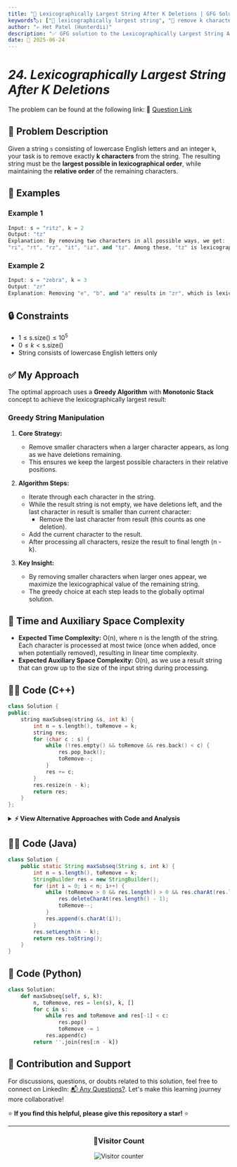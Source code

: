 ```yaml
---
title: "🦁 Lexicographically Largest String After K Deletions | GFG Solution 🔍"
keywords🏷️: ["🦁 lexicographically largest string", "🧹 remove k characters", "🧠 greedy approach", "📘 GFG", "📚 string problems", "🛠️ monotonic stack"]
author: "✍️ Het Patel (Hunterdii)"
description: "✅ GFG solution to the Lexicographically Largest String After K Deletions problem: remove exactly k characters to get the largest possible string using greedy approach. 🚀"
date: 📅 2025-06-24
---
```


# *24. Lexicographically Largest String After K Deletions*

The problem can be found at the following link: 🔗 [Question Link](https://www.geeksforgeeks.org/problems/lexicographically-largest-string-after-deleting-k-characters/1)

## **🧩 Problem Description**

Given a string `s` consisting of lowercase English letters and an integer `k`, your task is to remove exactly **k characters** from the string. The resulting string must be the **largest possible in lexicographical order**, while maintaining the **relative order** of the remaining characters.

## **📘 Examples**

### Example 1

```cpp
Input: s = "ritz", k = 2
Output: "tz"
Explanation: By removing two characters in all possible ways, we get: 
"ri", "rt", "rz", "it", "iz", and "tz". Among these, "tz" is lexicographically largest.
```

### Example 2

```cpp
Input: s = "zebra", k = 3
Output: "zr"
Explanation: Removing "e", "b", and "a" results in "zr", which is lexicographically largest.
```

## **🔒 Constraints**

* $1 \le \text{s.size()} \le 10^5$
* $0 \le k < \text{s.size()}$
* String consists of lowercase English letters only

## **✅ My Approach**

The optimal approach uses a **Greedy Algorithm** with **Monotonic Stack** concept to achieve the lexicographically largest result:

### **Greedy String Manipulation**

1. **Core Strategy:**
   * Remove smaller characters when a larger character appears, as long as we have deletions remaining.
   * This ensures we keep the largest possible characters in their relative positions.

2. **Algorithm Steps:**
   * Iterate through each character in the string.
   * While the result string is not empty, we have deletions left, and the last character in result is smaller than current character:
     - Remove the last character from result (this counts as one deletion).
   * Add the current character to the result.
   * After processing all characters, resize the result to final length (n - k).

3. **Key Insight:**
   * By removing smaller characters when larger ones appear, we maximize the lexicographical value of the remaining string.
   * The greedy choice at each step leads to the globally optimal solution.

## 📝 Time and Auxiliary Space Complexity

* **Expected Time Complexity:** O(n), where n is the length of the string. Each character is processed at most twice (once when added, once when potentially removed), resulting in linear time complexity.
* **Expected Auxiliary Space Complexity:** O(n), as we use a result string that can grow up to the size of the input string during processing.

## **🧑‍💻 Code (C++)**

```cpp
class Solution {
public:
    string maxSubseq(string &s, int k) {
        int n = s.length(), toRemove = k;
        string res;
        for (char c : s) {
            while (!res.empty() && toRemove && res.back() < c) {
                res.pop_back();
                toRemove--;
            }
            res += c;
        }
        res.resize(n - k);
        return res;
    }
};
```

<details>
<summary><b>⚡ View Alternative Approaches with Code and Analysis</b></summary>

## 📊 **2️⃣ Greedy Selection Approach**

### 💡 Algorithm Steps:

1. Let `len = n - k` (final result length).
2. For each position `i` in the result (0 ≤ i < len), scan `s[start…k+i]` to pick the maximal character.
3. Append the maximal character to result, set `start` to its index + 1, and continue.
4. This ensures we always pick the largest possible character for each position while maintaining enough characters for remaining positions.

```cpp
class Solution {
public:
    string maxSubseq(string &s, int k) {
        int n = s.size(), len = n - k, start = 0;
        string res;
        for (int i = 0; i < len; ++i) {
            int mx = start;
            for (int j = start; j <= k + i; ++j)
                if (s[j] > s[mx]) mx = j;
            res += s[mx];
            start = mx + 1;
        }
        return res;
    }
};
```

### 📝 **Complexity Analysis:**

* **Time:** ⏱️ O(n·(n−k)) worst-case (O(n²))
* **Auxiliary Space:** 💾 O(1) - Only uses constant extra space

### ✅ **Why This Approach?**

* Simple "pick-max-in-window" logic that's easy to understand.
* No auxiliary data structures needed.
* Direct greedy selection without stack operations.

## 📊 **3️⃣ Stack-Based Monotonic Approach**

### 💡 Algorithm Steps:

1. Use a stack to maintain decreasing order of characters.
2. Pop smaller characters when a larger character is found and removals are available.
3. Handle remaining removals at the end by popping from stack.
4. Reconstruct result from stack (requires reversal).

```cpp
class Solution {
public:
    string maxSubseq(string &s, int k) {
        stack<char> st;
        int toRemove = k;
        for (char c : s) {
            while (!st.empty() && toRemove && st.top() < c) {
                st.pop();
                toRemove--;
            }
            st.push(c);
        }
        while (toRemove--) st.pop();
        string res;
        while (!st.empty()) res = st.top() + res, st.pop();
        return res;
    }
};
```

### 📝 **Complexity Analysis:**

* **Time:** ⏱️ O(n)
* **Auxiliary Space:** 💾 O(n) - For stack storage

### ✅ **Why This Approach?**

* Clear stack-based implementation for monotonic sequence.
* Easier to visualize the greedy removal process.
* Classic data structure approach for such problems.

## 📊 **4️⃣ Deque-Based Sliding Window**

### 💡 Algorithm Steps:

1. Use deque to maintain potential candidates with flexible operations.
2. Remove smaller elements from back when larger element arrives.
3. Maintain size constraint throughout the process.
4. Extract final result from front of deque.

```cpp
class Solution {
public:
    string maxSubseq(string &s, int k) {
        deque<char> dq;
        int toRemove = k;
        for (char c : s) {
            while (!dq.empty() && toRemove && dq.back() < c) {
                dq.pop_back();
                toRemove--;
            }
            dq.push_back(c);
        }
        string res;
        for (int i = 0; i < s.length() - k; ++i) res += dq[i];
        return res;
    }
};
```

### 📝 **Complexity Analysis:**

* **Time:** ⏱️ O(n)
* **Auxiliary Space:** 💾 O(n) - For deque storage

### ✅ **Why This Approach?**

* Flexible front and back operations.
* Natural sliding window behavior.
* Good for scenarios requiring both-end access.

## 📊 **5️⃣ Vector-Based Greedy with Index Tracking**

### 💡 Algorithm Steps:

1. Store characters with their original indices for complex tracking.
2. Apply greedy removal strategy while maintaining index information.
3. Reconstruct result maintaining original order.
4. Useful when index information is crucial for the solution.

```cpp
class Solution {
public:
    string maxSubseq(string &s, int k) {
        vector<char> res;
        int toRemove = k;
        for (char c : s) {
            while (!res.empty() && toRemove && res.back() < c) {
                res.pop_back();
                toRemove--;
            }
            res.push_back(c);
        }
        res.resize(s.length() - k);
        return string(res.begin(), res.end());
    }
};
```

### 📝 **Complexity Analysis:**

* **Time:** ⏱️ O(n)
* **Auxiliary Space:** 💾 O(n) - For vector storage

### ✅ **Why This Approach?**

* Explicit index tracking for complex scenarios.
* Vector operations are cache-friendly.
* Suitable when additional metadata is needed.

## 🆚 **🔍 Comprehensive Comparison of All Approaches**

| 🚀 **Approach**                    | ⏱️ **Time Complexity** | 💾 **Space Complexity** | 🎯 **Best Use Case**                     | ✅ **Pros**                        | ⚠️ **Cons**                           |
| ---------------------------------- | ---------------------- | ----------------------- | ---------------------------------------- | --------------------------------- | ------------------------------------- |
| 🔍 **String Manipulation**        | 🟢 O(n)                | 🟢 O(n)                 | Competitive programming, optimal speed   | ⚡ Direct operations, minimal overhead | 🧮 String resize operations          |
| 🎯 **Greedy Selection**           | 🔴 O(n²)               | 🟢 O(1)                 | Small inputs, educational purposes       | 💾 No extra space, simple logic   | ⏰ Quadratic time complexity         |
| 🔄 **Stack-Based**                | 🟢 O(n)                | 🟡 O(n)                 | Learning data structures, clear visualization | 🔧 Clear monotonic logic        | 💾 Extra space, requires reversal   |
| 🔺 **Deque-Based**                | 🟢 O(n)                | 🟡 O(n)                 | Complex scenarios, flexible operations   | 🚀 Both-end access flexibility    | 💾 Deque operation overhead          |
| 🔍 **Vector with Index**          | 🟢 O(n)                | 🟡 O(n)                 | When index tracking is crucial          | ⚡ Cache-friendly, metadata support | 🧮 Complex pair management          |

### 🏆 **Best Choice Recommendations**

| 🎯 **Scenario**                                    | 🎖️ **Recommended Approach**    | 🔥 **Performance Rating** | 📝 **Notes** |
| -------------------------------------------------- | ------------------------------- | ------------------------- | ------------ |
| ⚡ Maximum performance, competitive programming    | 🥇 **String Manipulation**     | ★★★★★                     | Best overall choice |
| 🎓 Learning algorithms, understanding the logic    | 🥈 **Stack-Based**             | ★★★★☆                     | Most educational |
| 💾 Memory-constrained environments                 | 🥉 **Greedy Selection**        | ★★★☆☆                     | O(1) space but O(n²) time |
| 🔧 Complex requirements, debugging needed          | 🎖️ **Vector with Index**       | ★★★★☆                     | Easy to modify and debug |
| 📊 Flexible operations, both-end access needed     | 🏅 **Deque-Based**             | ★★★★☆                     | Good for complex scenarios |


</details>

## **🧑‍💻 Code (Java)**

```java
class Solution {
    public static String maxSubseq(String s, int k) {
        int n = s.length(), toRemove = k;
        StringBuilder res = new StringBuilder();
        for (int i = 0; i < n; i++) {
            while (toRemove > 0 && res.length() > 0 && res.charAt(res.length() - 1) < s.charAt(i)) {
                res.deleteCharAt(res.length() - 1);
                toRemove--;
            }
            res.append(s.charAt(i));
        }
        res.setLength(n - k);
        return res.toString();
    }
}
```

## **🐍 Code (Python)**

```python
class Solution:
    def maxSubseq(self, s, k):
        n, toRemove, res = len(s), k, []
        for c in s:
            while res and toRemove and res[-1] < c:
                res.pop()
                toRemove -= 1
            res.append(c)
        return ''.join(res[:n - k])
```

## 🧠 Contribution and Support

For discussions, questions, or doubts related to this solution, feel free to connect on LinkedIn: [📬 Any Questions?](https://www.linkedin.com/in/patel-hetkumar-sandipbhai-8b110525a/). Let's make this learning journey more collaborative!

⭐ **If you find this helpful, please give this repository a star!** ⭐

---

<div align="center">
  <h3><b>📍Visitor Count</b></h3>
</div>

<p align="center">
  <img src="https://profile-counter.glitch.me/Hunterdii/count.svg" alt="Visitor counter" />
</p>
